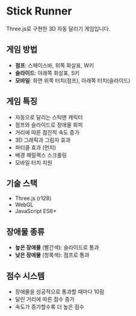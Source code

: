# Stick Runner

Three.js로 구현한 3D 자동 달리기 게임입니다.

## 게임 방법

- **점프**: 스페이스바, 위쪽 화살표, W키
- **슬라이드**: 아래쪽 화살표, S키
- **모바일**: 화면 위쪽 터치(점프), 아래쪽 터치(슬라이드)

## 게임 특징

- 자동으로 달리는 스틱맨 캐릭터
- 점프와 슬라이드로 장애물 회피
- 거리에 따른 점진적 속도 증가
- 3D 그래픽과 그림자 효과
- 파티클 효과 (먼지)
- 배경 패럴랙스 스크롤링
- 모바일 터치 지원

## 기술 스택

- Three.js (r128)
- WebGL
- JavaScript ES6+

## 장애물 종류

- **높은 장애물** (빨간색): 슬라이드로 통과
- **낮은 장애물** (청록색): 점프로 통과

## 점수 시스템

- 장애물을 성공적으로 통과할 때마다 10점
- 달린 거리에 따른 점수 증가
- 속도가 증가할수록 더 높은 점수
